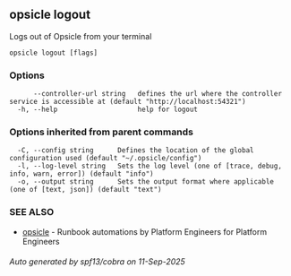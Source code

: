 ## opsicle logout

Logs out of Opsicle from your terminal

```
opsicle logout [flags]
```

### Options

```
      --controller-url string   defines the url where the controller service is accessible at (default "http://localhost:54321")
  -h, --help                    help for logout
```

### Options inherited from parent commands

```
  -C, --config string      Defines the location of the global configuration used (default "~/.opsicle/config")
  -l, --log-level string   Sets the log level (one of [trace, debug, info, warn, error]) (default "info")
  -o, --output string      Sets the output format where applicable (one of [text, json]) (default "text")
```

### SEE ALSO

* [opsicle](cli/opsicle.md)	 - Runbook automations by Platform Engineers for Platform Engineers

###### Auto generated by spf13/cobra on 11-Sep-2025

